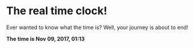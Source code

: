 # The real time clock!

Ever wanted to know what the time is? Well, your journey is about to end!

**The time is Nov 09, 2017, 01:13**